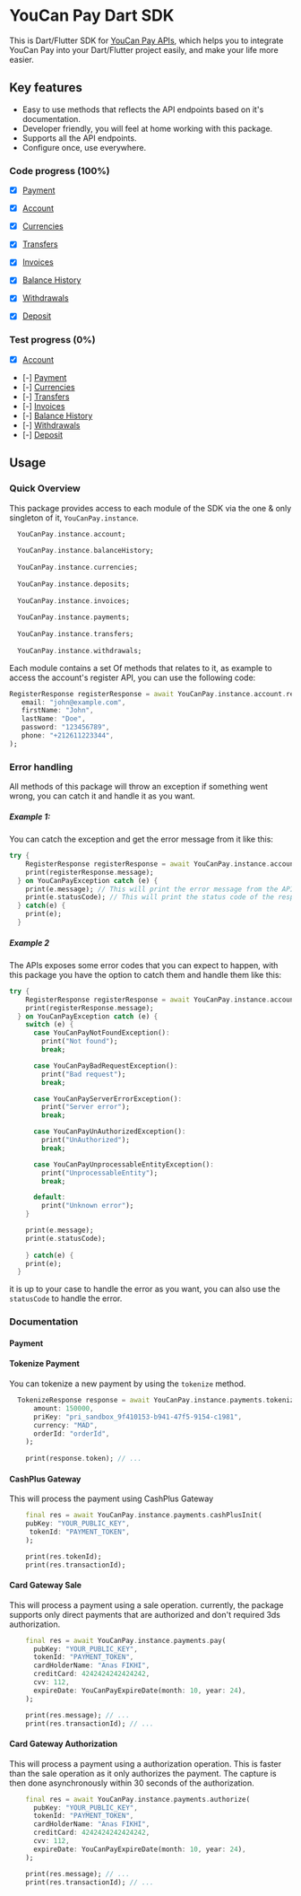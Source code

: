 # YouCan Pay Dart SDK

This is Dart/Flutter SDK for [YouCan Pay APIs](https://youcanpay.com/docs), which helps you to integrate YouCan Pay into your Dart/Flutter project easily, and make your life more easier.

## Key features

- Easy to use methods that reflects the API endpoints based on it's documentation.
- Developer friendly, you will feel at home working with this package.
- Supports all the API endpoints.
- Configure once, use everywhere.


### Code progress (100%)

- [x] [Payment](https://youcanpay.com/docs/api#payment)
- [x] [Account](https://youcanpay.com/docs/api#account)
- [x] [Currencies](https://youcanpay.com/docs/api#currencies)
- [x] [Transfers](https://youcanpay.com/docs/api#transfers)
- [x] [Invoices](https://youcanpay.com/docs/api#invoices)
- [x] [Balance History](https://youcanpay.com/docs/api#balance_history)
- [x] [Withdrawals](https://youcanpay.com/docs/api#withdrawals)
- [x] [Deposit](https://youcanpay.com/docs/api#deposit)


### Test progress (0%)

- [x] [Account](https://youcanpay.com/docs/api#account)
- [-] [Payment](https://youcanpay.com/docs/api#payment)
- [-] [Currencies](https://youcanpay.com/docs/api#currencies)
- [-] [Transfers](https://youcanpay.com/docs/api#transfers)
- [-] [Invoices](https://youcanpay.com/docs/api#invoices)
- [-] [Balance History](https://youcanpay.com/docs/api#balance_history)
- [-] [Withdrawals](https://youcanpay.com/docs/api#withdrawals)
- [-] [Deposit](https://youcanpay.com/docs/api#deposit)

## Usage

### Quick Overview

This package provides access to each module of the SDK via the one & only singleton of it, `YouCanPay.instance`.

```dart
  YouCanPay.instance.account;
  
  YouCanPay.instance.balanceHistory; 
  
  YouCanPay.instance.currencies; 
  
  YouCanPay.instance.deposits; 
  
  YouCanPay.instance.invoices; 
  
  YouCanPay.instance.payments; 
  
  YouCanPay.instance.transfers;
  
  YouCanPay.instance.withdrawals; 
```

Each module contains a set Of methods that relates to it, as example to access the account's register API, you can use the following code:

```dart
RegisterResponse registerResponse = await YouCanPay.instance.account.register(
   email: "john@example.com",
   firstName: "John",
   lastName: "Doe",
   password: "123456789",
   phone: "+212611223344",
);
```

### Error handling

All methods of this package will throw an exception if something went wrong, you can catch it and handle it as you want.

##### Example 1: 

You can catch the exception and get the error message from it like this:

```dart
try {  
    RegisterResponse registerResponse = await YouCanPay.instance.account.register(...);
    print(registerResponse.message);
  } on YouCanPayException catch (e) {
    print(e.message); // This will print the error message from the APIs.
    print(e.statusCode); // This will print the status code of the response.
  } catch(e) {
    print(e);
  }
```

##### Example 2

The APIs exposes some error codes that you can expect to happen, with this package you have the option to catch them and handle them like this:

```dart
try {  
    RegisterResponse registerResponse = await YouCanPay.instance.account.register(...);
    print(registerResponse.message);
  } on YouCanPayException catch (e) {
    switch (e) {
      case YouCanPayNotFoundException():
        print("Not found");
        break;

      case YouCanPayBadRequestException():
        print("Bad request");
        break;

      case YouCanPayServerErrorException():
        print("Server error");
        break;

      case YouCanPayUnAuthorizedException():
        print("UnAuthorized");
        break;

      case YouCanPayUnprocessableEntityException():
        print("UnprocessableEntity");
        break;

      default:
        print("Unknown error");
    }

    print(e.message);
    print(e.statusCode);    
  
    } catch(e) {
    print(e);
  }

```

it is up to your case to handle the error as you want, you can also use the `statusCode` to handle the error.

### Documentation

#### Payment

#### Tokenize Payment

You can tokenize a new payment by using the `tokenize` method.

```dart
  TokenizeResponse response = await YouCanPay.instance.payments.tokenize(
      amount: 150000,
      priKey: "pri_sandbox_9f410153-b941-47f5-9154-c1981",
      currency: "MAD",
      orderId: "orderId",
    );
    
    print(response.token); // ...
```

#### CashPlus Gateway

This will process the payment using CashPlus Gateway

```dart
    final res = await YouCanPay.instance.payments.cashPlusInit(
    pubKey: "YOUR_PUBLIC_KEY",
     tokenId: "PAYMENT_TOKEN",
    );

    print(res.tokenId);
    print(res.transactionId);
```

#### Card Gateway Sale

This will process a payment using a sale operation. currently, the package supports only direct payments that are authorized and don't required 3ds authorization.

```dart
    final res = await YouCanPay.instance.payments.pay(
      pubKey: "YOUR_PUBLIC_KEY",
      tokenId: "PAYMENT_TOKEN",
      cardHolderName: "Anas FIKHI",
      creditCard: 4242424242424242,
      cvv: 112,
      expireDate: YouCanPayExpireDate(month: 10, year: 24),
    );

    print(res.message); // ...
    print(res.transactionId); // ...
```

#### Card Gateway Authorization

This will process a payment using a authorization operation. This is faster than the sale operation as it only authorizes the payment. The capture is then done asynchronously within 30 seconds of the authorization.

```dart
    final res = await YouCanPay.instance.payments.authorize(
      pubKey: "YOUR_PUBLIC_KEY",
      tokenId: "PAYMENT_TOKEN",
      cardHolderName: "Anas FIKHI",
      creditCard: 4242424242424242,
      cvv: 112,
      expireDate: YouCanPayExpireDate(month: 10, year: 24),
    );

    print(res.message); // ...
    print(res.transactionId); // ...
```
